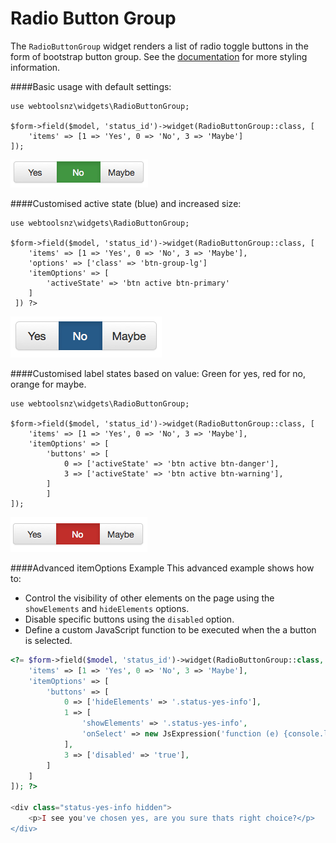 # Radio Button Group

The `RadioButtonGroup` widget renders a list of radio toggle buttons in the form of bootstrap button group. See the [documentation](http://getbootstrap.com/components/#btn-groups)  for more styling information.

####Basic usage with default settings:
~~~
use webtoolsnz\widgets\RadioButtonGroup;

$form->field($model, 'status_id')->widget(RadioButtonGroup::class, [
    'items' => [1 => 'Yes', 0 => 'No', 3 => 'Maybe']
]);
~~~
![screenshot](/docs/images/radio-button-group1.png?raw=true)


####Customised active state (blue) and increased size:
~~~
use webtoolsnz\widgets\RadioButtonGroup;

$form->field($model, 'status_id')->widget(RadioButtonGroup::class, [
    'items' => [1 => 'Yes', 0 => 'No', 3 => 'Maybe'],
    'options' => ['class' => 'btn-group-lg']
    'itemOptions' => [
        'activeState' => 'btn active btn-primary'
    ]
 ]) ?>
~~~
![screenshot](/docs/images/radio-button-group2.png?raw=true)

####Customised label states based on value:
Green for yes, red for no, orange for maybe.
~~~
use webtoolsnz\widgets\RadioButtonGroup;

$form->field($model, 'status_id')->widget(RadioButtonGroup::class, [
    'items' => [1 => 'Yes', 0 => 'No', 3 => 'Maybe'],
    'itemOptions' => [
        'buttons' => [
            0 => ['activeState' => 'btn active btn-danger'],
            3 => ['activeState' => 'btn active btn-warning'],
        ]
        ]
]);
~~~
![screenshot](/docs/images/radio-button-group3.png?raw=true)


####Advanced itemOptions Example
This advanced example shows how to:
 - Control the visibility of other elements on the page using the `showElements` and `hideElements` options.
 - Disable specific buttons using the `disabled` option.
 - Define a custom JavaScript function to be executed when the a button is selected. 
~~~php
<?= $form->field($model, 'status_id')->widget(RadioButtonGroup::class, [
    'items' => [1 => 'Yes', 0 => 'No', 3 => 'Maybe'],
    'itemOptions' => [
        'buttons' => [
            0 => ['hideElements' => '.status-yes-info'],
            1 => [
                'showElements' => '.status-yes-info',
                'onSelect' => new JsExpression('function (e) {console.log("Yes was clicked!");}'),
            ],
            3 => ['disabled' => 'true'],
        ]
    ]
]); ?>

<div class="status-yes-info hidden">
    <p>I see you've chosen yes, are you sure thats right choice?</p>
</div>

~~~